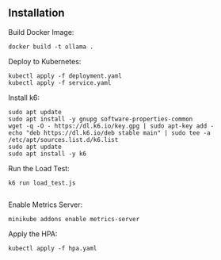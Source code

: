 
## Installation

Build Docker Image:

```
docker build -t ollama .

```
Deploy to Kubernetes:

```
kubectl apply -f deployment.yaml
kubectl apply -f service.yaml

```
Install k6:

```
sudo apt update
sudo apt install -y gnupg software-properties-common
wget -q -O - https://dl.k6.io/key.gpg | sudo apt-key add -
echo "deb https://dl.k6.io/deb stable main" | sudo tee -a /etc/apt/sources.list.d/k6.list
sudo apt update
sudo apt install -y k6

```
Run the Load Test:

```
k6 run load_test.js


```
Enable Metrics Server:

```
minikube addons enable metrics-server

```

Apply the HPA:

```
kubectl apply -f hpa.yaml

```


